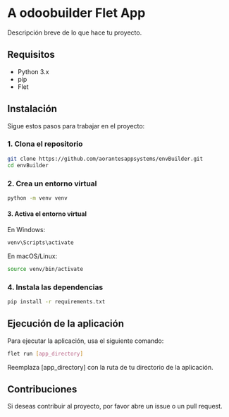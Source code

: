 # A odoobuilder Flet App

Descripción breve de lo que hace tu proyecto.

## Requisitos

- Python 3.x
- pip
- Flet

## Instalación

Sigue estos pasos para trabajar en el proyecto:

### 1. Clona el repositorio

```bash
git clone https://github.com/aorantesappsystems/envBuilder.git
cd envBuilder
```
### 2. Crea un entorno virtual

```bash
python -m venv venv
```

#### 3. Activa el entorno virtual
En Windows:

```bash
venv\Scripts\activate
```

En macOS/Linux:
```bash
source venv/bin/activate
```

### 4. Instala las dependencias


```bash
pip install -r requirements.txt
```

## Ejecución de la aplicación
Para ejecutar la aplicación, usa el siguiente comando:

```bash
flet run [app_directory]
```
Reemplaza [app_directory] con la ruta de tu directorio de la aplicación.

## Contribuciones
Si deseas contribuir al proyecto, por favor abre un issue o un pull request.
